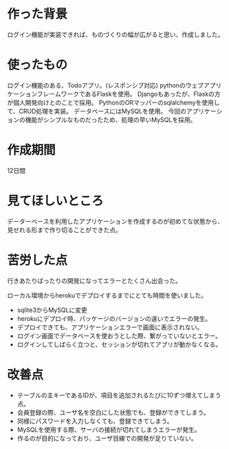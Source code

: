 # 作った背景
ログイン機能が実装できれば、ものづくりの幅が広がると思い、作成しました。

# 使ったもの
ログイン機能のある、Todoアプリ。(レスポンシブ対応)
pythonのウェブアプリケーションフレームワークであるFlaskを使用。
Djangoもあったが、Flaskの方が個人開発向けとのことで採用。
PythonのORマッパーのsqlalchemyを使用して、CRUD処理を実装。
データベースにはMySQLを使用。
今回のアプリケーションの機能がシンプルなものだったため、処理の早いMySQLを採用。

# 作成期間
12日間

# 見てほしいところ
データーベースを利用したアプリケーションを作成するのが初めてな状態から、見せれる形まで作り切ることができた点。

# 苦労した点
行きあたりばったりの開発になってエラーとたくさん出会った。

ローカル環境からherokuでデプロイするまでにとても時間を使いました。
- sqlite3からMySQLに変更
- herokuにデプロイ時、パッケージのバージョンの違いでエラーの発生。
- デプロイできても、アプリケーションエラーで画面に表示されない。
- ログイン画面でデータベースを使おうとした際、繋がっていないとエラー。
- ログインしてしばらく立つと、セッションが切れてアプリが動かなくなる。

# 改善点
- テーブルの主キーであるIDが、項目を追加されるたびに10ずつ増えてしまう点。
- 会員登録の際、ユーザ名を空白にした状態でも、登録ができてしまう。
- 同様にパスワードを入力しなくても、登録できてしまう。
- MySQLを使用する際、サーバの接続が切れてしまうエラーが発生。
- 作るのが目的になっており、ユーザ目線での開発が足りていない。